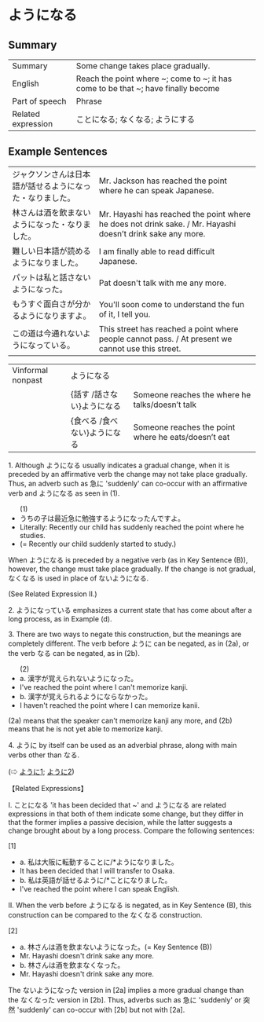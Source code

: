 # ようになる

## Summary

<table><tr>   <td>Summary</td>   <td>Some change takes place gradually.</td></tr><tr>   <td>English</td>   <td>Reach the point where ~; come to ~; it has come to be that ~; have finally become</td></tr><tr>   <td>Part of speech</td>   <td>Phrase</td></tr><tr>   <td>Related expression</td>   <td>ことになる; なくなる; ようにする</td></tr></table>

## Example Sentences

<table><tr>   <td>ジャクソンさんは日本語が話せるようになった・なりました。</td>   <td>Mr. Jackson has reached the point where he can speak Japanese.</td></tr><tr>   <td>林さんは酒を飲まないようになった・なりました。</td>   <td>Mr. Hayashi has reached the point where he does not drink sake. / Mr. Hayashi doesn’t drink sake any more.</td></tr><tr>   <td>難しい日本語が読めるようになりました。</td>   <td>I am finally able to read difficult Japanese.</td></tr><tr>   <td>パットは私と話さないようになった。</td>   <td>Pat doesn't talk with me any more.</td></tr><tr>   <td>もうすぐ面白さが分かるようになりますよ。</td>   <td>You'll soon come to understand the fun of it, I tell you.</td></tr><tr>   <td>この道は今通れないようになっている。</td>   <td>This street has reached a point where people cannot pass. / At present we cannot use this street.</td></tr></table>

<table class="table"> <tbody><tr class="tr head"> <td class="td"><span class="bold"><span>Vinformal nonpast</span></span></td> <td class="td"><span class="concept">ようになる</span> </td> <td class="td"><span>&nbsp;</span></td> </tr> <tr class="tr"> <td class="td"><span>&nbsp;</span></td> <td class="td"><span>{話す /話さない}<span class="concept">ようになる</span></span></td> <td class="td"><span>Someone    reaches the where he talks/doesn’t talk</span></td> </tr> <tr class="tr"> <td class="td"><span>&nbsp;</span></td> <td class="td"><span>{食べる /食べない}<span class="concept">ようになる</span></span></td> <td class="td"><span>Someone    reaches the point where he eats/doesn’t eat</span></td> </tr></tbody></table>

<p>1. Although <span class="cloze">ようになる</span> usually indicates a gradual change, when it is preceded by an affirmative verb the change may not take place gradually. Thus, an adverb such as 急に 'suddenly' can co-occur with an affirmative verb and <span class="cloze">ようになる</span> as seen in (1).</p>  <ul>(1) <li>うちの子は最近急に勉強する<span class="cloze">ようになった</span>んですよ。</li> <li>Literally: Recently our child has suddenly reached the point where he studies. </li> <li>(= Recently our child suddenly started to study.)</li> </ul>  <p>When <span class="cloze">ようになる</span> is preceded by a negative verb (as in Key Sentence (B)), however, the change must take place gradually. If the change is not gradual, なくなる is used in place of ない<span class="cloze">ようになる</span>.</p>  <p>(See Related Expression II.)</p>  <p>2. <span class="cloze">ようになっている</span> emphasizes a current state that has come about after a long process, as in Example (d).</p>  <p>3. There are two ways to negate this construction, but the meanings are completely different. The verb before <span class="cloze">ように</span> can be negated, as in (2a), or the verb <span class="cloze">なる</span> can be negated, as in (2b).</p>  <ul>(2) <li>a. 漢字が覚えられない<span class="cloze">ようになった</span>。</li> <li>I've reached the point where I can't memorize kanji.</li> <div class="divide"></div> <li>b. 漢字が覚えられる<span class="cloze">ようにならなかった</span>。</li> <li>I haven't reached the point where I can memorize kanii.</li> </ul>  <p>(2a) means that the speaker can't memorize kanji any more, and (2b) means that he is not yet able to memorize kanji.</p>  <p>4. <span class="cloze">ように</span> by itself can be used as an adverbial phrase, along with main verbs other than <span class="cloze">なる</span>.</p>   <p>(⇨ <a href="#㊦ ように (1)">ように1</a>; <a href="#㊦ ように (2)">ように2</a>)</p>  <p>【Related Expressions】</p>  <p>I. ことになる 'it has been decided that ~' and <span class="cloze">ようになる</span> are related expressions in that both of them indicate some change, but they differ in that the former implies a passive decision, while the latter suggests a change brought about by a long process. Compare the following sentences:</p>  <p>[1]</p>  <ul> <li>a. 私は大阪に転勤することに/*<span class="cloze">ようになりました</span>。</li> <li>It has been decided that I will transfer to Osaka.</li> <div class="divide"></div> <li>b. 私は英語が話せる<span class="cloze">ように</span>/*ことに<span class="cloze">なりました</span>。</li> <li>I've reached the point where I can speak English.</li> </ul>  <p>II. When the verb before <span class="cloze">ようになる</span> is negated, as in Key Sentence (B), this construction can be compared to the なくなる construction.</p>  <p>[2]</p>  <ul> <li>a. 林さんは酒を飲まない<span class="cloze">ようになった</span>。(= Key Sentence (B))</li> <li>Mr. Hayashi doesn't drink sake any more.</li> <div class="divide"></div> <li>b. 林さんは酒を飲まなくなった。</li> <li>Mr. Hayashi doesn't drink sake any more.</li> </ul>  <p>The ない<span class="cloze">ようになった</span> version in [2a] implies a more gradual change than the なくなった version in [2b]. Thus, adverbs such as 急に 'suddenly' or 突然 'suddenly' can co-occur with [2b] but not with [2a].</p>

